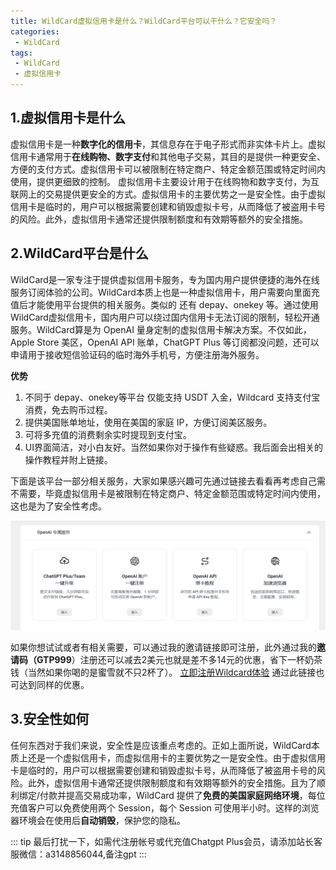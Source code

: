 ```yaml
---
title: WildCard虚拟信用卡是什么？WildCard平台可以干什么？它安全吗？
categories:
 - WildCard
tags:
 - WildCard
 - 虚拟信用卡
---
```


## 1.虚拟信用卡是什么

虚拟信用卡是一种**数字化的信用卡**，其信息存在于电子形式而非实体卡片上。虚拟信用卡通常用于**在线购物、数字支付**和其他电子交易，其目的是提供一种更安全、方便的支付方式。虚拟信用卡可以被限制在特定商户、特定金额范围或特定时间内使用，提供更细致的控制。 虚拟信用卡主要设计用于在线购物和数字支付，为互联网上的交易提供更安全的方式。虚拟信用卡的主要优势之一是安全性。由于虚拟信用卡是临时的，用户可以根据需要创建和销毁虚拟卡号，从而降低了被盗用卡号的风险。此外，虚拟信用卡通常还提供限制额度和有效期等额外的安全措施。



## 2.WildCard平台是什么

WildCard是一家专注于提供虚拟信用卡服务，专为国内用户提供便捷的海外在线服务订阅体验的公司。WildCard本质上也是一种虚拟信用卡，用户需要向里面充值后才能使用平台提供的相关服务。类似的 还有 depay、onekey 等。通过使用WildCard虚拟信用卡，国内用户可以绕过国内信用卡无法订阅的限制，轻松开通服务。WildCard算是为 OpenAI 量身定制的虚拟信用卡解决方案。不仅如此，Apple Store 美区，OpenAI API 账单，ChatGPT Plus 等订阅都没问题，还可以申请用于接收短信验证码的临时海外手机号，方便注册海外服务。

**优势**

1. 不同于 depay、onekey等平台 仅能支持 USDT 入金，Wildcard 支持支付宝消费，免去购币过程。
2. 提供美国账单地址，使用在美国的家庭 IP，方便订阅美区服务。
3. 可将多充值的消费剩余实时提现到支付宝。
4. UI界面简洁，对小白友好。当然如果你对于操作有些疑惑。我后面会出相关的操作教程并附上链接。

下面是该平台一部分相关服务，大家如果感兴趣可先通过链接去看看再考虑自己需不需要，毕竟虚拟信用卡是被限制在特定商户、特定金额范围或特定时间内使用，这也是为了安全性考虑。

![alt text](../imags/WildCard/WildCard-ui.png)



如果你想试试或者有相关需要，可以通过我的邀请链接即可注册，此外通过我的**邀请码（GTP999**）注册还可以减去2美元也就是差不多14元的优惠，省下一杯奶茶钱（当然如果你喝的是蜜雪就不只2杯了）。 [ 立即注册Wildcard体验](https://bewildcard.com/i/GTP999)  通过此链接也可达到同样的优惠。

## 3.安全性如何

任何东西对于我们来说，安全性是应该重点考虑的。正如上面所说，WildCard本质上还是一个虚拟信用卡，而虚拟信用卡的主要优势之一是安全性。由于虚拟信用卡是临时的，用户可以根据需要创建和销毁虚拟卡号，从而降低了被盗用卡号的风险。此外，虚拟信用卡通常还提供限制额度和有效期等额外的安全措施。且为了顺利绑定/付款并提高交易成功率，WildCard 提供了**免费的美国家庭网络环境**，每位充值客户可以免费使用两个 Session，每个 Session 可使用半小时。这样的浏览器环境会在使用后**自动销毁**，保护您的隐私。 


::: tip
最后打扰一下，如需代注册帐号或代充值Chatgpt Plus会员，请添加站长客服微信：a3148856044,备注gpt
:::

